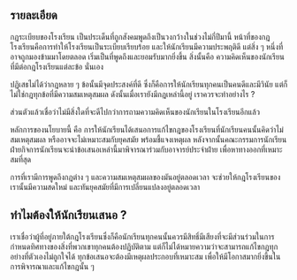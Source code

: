 ## รายละเอียด
กฎระเบียบของโรงเรียน เป็นประเด็นที่ถูกสังคมพูดถึงเป็นวงกว้างในช่วงไม่กี่ปีมานี้ หน้าที่ของกฎโรงเรียนคือการทำให้โรงเรียนเป็นระเบียบเรียบร้อย และให้นักเรียนมีความประพฤติดี แต่สิ่ง ๆ หนึ่งที่อาจถูกมองข้ามมาโดยตลอด เริ่มเป็นที่พูดถึงและยอมรับมากยิ่งขึ้น สิ่งนั้นคือ ความคิดเห็นของนักเรียนที่มีต่อกฎโรงเรียนแต่ละข้อ นั่นเอง

ปฏิเสธไม่ได้ว่ากฎหลาย ๆ ข้อนั้นมีจุดประสงค์ที่ดี ซึ่งก็คือการให้นักเรียนทุกคนเป็นคนดีและมีวินัย แต่ก็ไม่ใช่กฎทุกข้อที่มีความสมเหตุสมผล ดังนั้นเมื่อเรายังมีกฎเหล่านี้อยู่ เราควรจะทำอย่างไร ?

ส่วนตัวแล้วเชื่อว่าไม่มีสิ่งใดที่จะดีไปกว่าการถามความคิดเห็นของนักเรียนในโรงเรียนอีกแล้ว

หลักการของนโยบายนี้ คือ การให้นักเรียนได้เสนอการแก้ไขกฎของโรงเรียนที่นักเรียนคนนั้นคิดว่าไม่สมเหตุสมผล หรืออาจจะไม่เหมาะสมกับยุคสมัย พร้อมชี้แจงเหตุผล หลังจากนั้นคณะกรรมการนักเรียนฝ่ายกิจการนักเรียนจะนำข้อเสนอเหล่านี้มาพิจารณาร่วมกับอาจารย์ประจำฝ่าย เพื่อหาทางออกที่เหมาะสมที่สุด

การที่เรามีการพูดถึงกฎต่าง ๆ และความสมเหตุสมผลของมันอยู่ตลอดเวลา จะช่วยให้กฎโรงเรียนของเรานั้นมีความสดใหม่ และทันยุคสมัยที่มีการเปลี่ยนแปลงอยู่ตลอดเวลา

## ทำไมต้องให้นักเรียนเสนอ ?

เราเชื่อว่าผู้ที่อยู่ภายใต้กฎโรงเรียนซึ่งก็คือนักเรียนทุกคนนั้นควรมีสิทธิ์มีเสียงที่จะมีส่วนร่วมในการกำหนดทิศทางของสิ่งที่พวกเขาทุกคนต้องปฏิบัติตาม แต่ก็ไม่ได้หมายความว่าจะสามารถแก้ไขกฎทุกอย่างที่ตัวเองไม่ถูกใจได้ ทุกข้อเสนอจะต้องมีเหตุผลประกอบที่เหมาะสม เพื่อให้มีโอกาสมากยิ่งขึ้นในการพิจารณาและแก้ไขกฎนั้น ๆ
<!--stackedit_data:
eyJoaXN0b3J5IjpbNzk3MTMzMTYxLC0yMDEwNTUzMDY2LDE3Nz
c0NjY2OTYsMTcyMDgzNDU1OSwtMTA5NzQ4MDU5NF19
-->